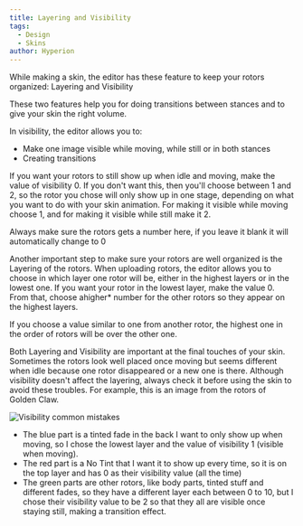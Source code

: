 ```yaml
---
title: Layering and Visibility
tags:
  - Design
  - Skins
author: Hyperion
---
```


While making a skin, the editor has these feature to keep your rotors organized: Layering and Visibility

These two features help you for doing transitions between stances and to give your skin the right volume.

In visibility, the editor allows you to:

- Make one image visible while moving, while still or in both stances
- Creating transitions

If you want your rotors to still show up when idle and moving, make the value of visibility 0. If you don't want this, then you'll choose between 1 and 2, so the rotor you chose will only show up in one stage, depending on what you want to do with your skin animation. For making it visible while moving choose 1, and for making it visible while still make it 2.

Always make sure the rotors gets a number here, if you leave it blank it will automatically change to 0

Another important step to make sure your rotors are well organized is the Layering of the rotors. When uploading rotors, the editor allows you to choose in which layer one rotor will be, either in the highest layers or in the lowest one. If you want your rotor in the lowest layer, make the value 0. From that, choose ahigher\* number for the other rotors so they appear on the highest layers.

If you choose a value similar to one from another rotor, the highest one in the order of rotors will be over the other one.

Both Layering and Visibility are important at the final touches of your skin. Sometimes the rotors look well placed once moving but seems different when idle because one rotor disappeared or a new one is there. Although visibility doesn't affect the layering, always check it before using the skin to avoid these troubles.
For example, this is an image from the rotors of Golden Claw.

![Visibility common mistakes](img/visibility_common_mistakes.png)

- The blue part is a tinted fade in the back I want to only show up when moving, so I chose the lowest layer and the value of visibility 1 (visible when moving).
- The red part is a No Tint that I want it to show up every time, so it is on the top layer and has 0 as their visibility value (all the time)
- The green parts are other rotors, like body parts, tinted stuff and different fades, so they have a different layer each between 0 to 10, but I chose their visibility value to be 2 so that they all are visible once staying still, making a transition effect.
